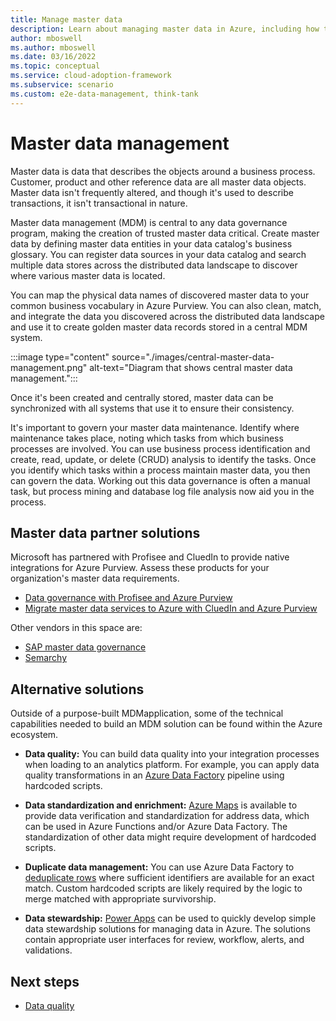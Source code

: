 ```yaml
---
title: Manage master data
description: Learn about managing master data in Azure, including how to create, store, and synchronize between systems, and governance.
author: mboswell
ms.author: mboswell
ms.date: 03/16/2022
ms.topic: conceptual
ms.service: cloud-adoption-framework
ms.subservice: scenario
ms.custom: e2e-data-management, think-tank
---
```


# Master data management

Master data is data that describes the objects around a business process. Customer, product and other reference data are all master data objects. Master data isn't frequently altered, and though it's used to describe transactions, it isn't transactional in nature.

Master data management (MDM) is central to any data governance program, making the creation of trusted master data critical. Create master data by defining master data entities in your data catalog's business glossary. You can register data sources in your data catalog and search multiple data stores across the distributed data landscape to discover where various master data is located.

You can map the physical data names of discovered master data to your common business vocabulary in Azure Purview. You can also clean, match, and integrate the data you discovered across the distributed data landscape and use it to create golden master data records stored in a central MDM system.

:::image type="content" source="./images/central-master-data-management.png" alt-text="Diagram that shows central master data management.":::

Once it's been created and centrally stored, master data can be synchronized with all systems that use it to ensure their consistency.

It's important to govern your master data maintenance. Identify where maintenance takes place, noting which tasks from which business processes are involved. You can use business process identification and create, read, update, or delete (CRUD) analysis to identify the tasks. Once you identify which tasks within a process maintain master data, you then can govern the data. Working out this data governance is often a manual task, but process mining and database log file analysis now aid you in the process.

## Master data partner solutions

Microsoft has partnered with Profisee and CluedIn to provide native integrations for Azure Purview. Assess these products for your organization's master data requirements.

- [Data governance with Profisee and Azure Purview](/azure/architecture/reference-architectures/data/profisee-master-data-management-purview)
- [Migrate master data services to Azure with CluedIn and Azure Purview](/azure/architecture/reference-architectures/data/migrate-master-data-services-with-cluedin)

Other vendors in this space are:

- [SAP master data governance](https://www.sap.com/products/master-data-governance.html)
- [Semarchy](https://www.semarchy.com/)

## Alternative solutions

Outside of a purpose-built MDMapplication, some of the technical capabilities needed to build an MDM solution can be found within the Azure ecosystem.

- **Data quality:** You can build data quality into your integration processes when loading to an analytics platform. For example, you can apply data quality transformations in an [Azure Data Factory](https://azure.microsoft.com/services/data-factory/) pipeline using hardcoded scripts.

- **Data standardization and enrichment:** [Azure Maps](https://azure.microsoft.com/services/azure-maps/) is available to provide data verification and standardization for address data, which can be used in Azure Functions and/or Azure Data Factory. The standardization of other data might require development of hardcoded scripts.

- **Duplicate data management:** You can use Azure Data Factory to [deduplicate rows](/azure/data-factory/how-to-data-flow-dedupe-nulls-snippets) where sufficient identifiers are available for an exact match. Custom hardcoded scripts are likely required by the logic to merge matched with appropriate survivorship.

- **Data stewardship:** [Power Apps](https://powerapps.microsoft.com/) can be used to quickly develop simple data stewardship solutions for managing data in Azure. The solutions contain appropriate user interfaces for review, workflow, alerts, and validations.

## Next steps

- [Data quality](govern-data-quality.md)
